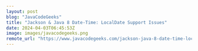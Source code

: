 ```yaml
---
layout: post
blog: "JavaCodeGeeks"
title: "Jackson & Java 8 Date-Time: LocalDate Support Issues"
date: 2024-04-03T06:45:53Z
image: images/javacodegeeks.png
remote_url: "https://www.javacodegeeks.com/jackson-java-8-date-time-localdate-support-issues.html"
---
```

